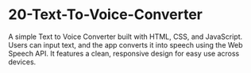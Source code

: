 # 20-Text-To-Voice-Converter
A simple Text to Voice Converter built with HTML, CSS, and JavaScript. Users can input text, and the app converts it into speech using the Web Speech API. It features a clean, responsive design for easy use across devices.
